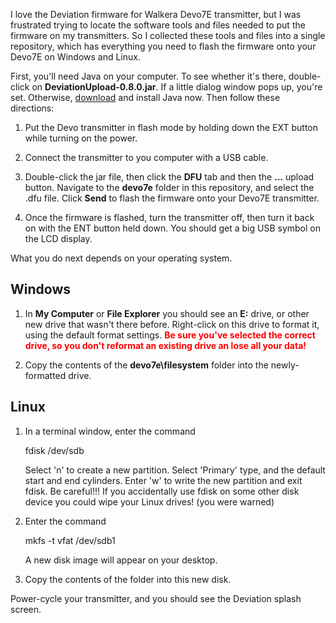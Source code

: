 I love the Deviation firmware for Walkera Devo7E transmitter, but I was frustrated trying to locate the software tools
and files needed to put the firmware on my transmitters. So I collected these
tools and files into a single repository, which has everything you need to
flash the firmware onto your Devo7E on Windows and Linux.

First, you'll need Java on your computer. To see whether it's there, double-click on <b>DeviationUpload-0.8.0.jar</b>.
If a little dialog window pops up, you're set.  Otherwise, <a href="https://java.com/en/">download</a> and install 
Java now.  Then follow these directions:

<ol>
<p><li> Put the Devo transmitter in flash mode by holding down the EXT button while turning on the power.

<p><li> Connect the transmitter to you computer with a USB cable.

<p><li> Double-click the jar file, then click the <b>DFU</b> tab and then the <b>...</b> upload button.  Navigate to 
the <b>devo7e</b> folder in this repository, and select the .dfu file.  Click <b>Send</b> to flash the firmware onto
your Devo7E transmitter.

<p><li> Once the firmware is flashed, turn the transmitter off, then turn it back on with the ENT button held down.
You should get a big USB symbol on the LCD display.
</ol>

What you do next depends on your operating system.  

<h2>Windows</h2>

<ol>
<li>In <b>My Computer</b> or <b>File Explorer</b> you should see an <b>E:</b> drive, or other new drive that
wasn't there before. Right-click on this drive to format it, using the default format settings.  <b><font color=red>
Be sure you've selected the correct drive, so you don't reformat an existing drive an lose all your data!</font></b>
<p><li>Copy the contents of the <b>devo7e\filesystem</b> folder into the newly-formatted drive.
</ol>

<h2>Linux</h2>

<ol>

<p><li> In a terminal window, enter the command

  fdisk /dev/sdb

Select 'n' to create a new partition. Select 'Primary' type, and the default start and end cylinders. Enter 'w' to write the new partition and exit fdisk. Be careful!!! If you accidentally use fdisk on some other disk device you could wipe your Linux drives! (you were warned)

<p><li> Enter the command 

  mkfs -t vfat /dev/sdb1

A new disk image will appear on your desktop.

<p><li> Copy the contents of the folder into this new disk.  
</ol>


Power-cycle your transmitter, and you should see the Deviation splash screen.

